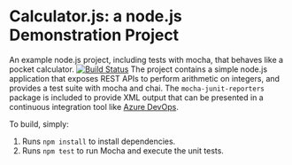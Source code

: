Calculator.js: a node.js Demonstration Project
==============================================
An example node.js project, including tests with mocha, that behaves like
a pocket calculator.
[![Build Status](https://dev.azure.com/mfaraz669/Integrating%20External%20Source%20Control%20with%20Azure%20Pipelines/_apis/build/status/mfaraz669.calculator?branchName=master)](https://dev.azure.com/mfaraz669/Integrating%20External%20Source%20Control%20with%20Azure%20Pipelines/_build/latest?definitionId=14&branchName=master)
The project contains a simple node.js application that exposes REST APIs
to perform arithmetic on integers, and provides a test suite with mocha
and chai.  The `mocha-junit-reporters` package is included to provide XML
output that can be presented in a continuous integration tool like
[Azure DevOps](https://azure.com/devops).

To build, simply:

1. Runs `npm install` to install dependencies.
2. Runs `npm test` to run Mocha and execute the unit tests.

